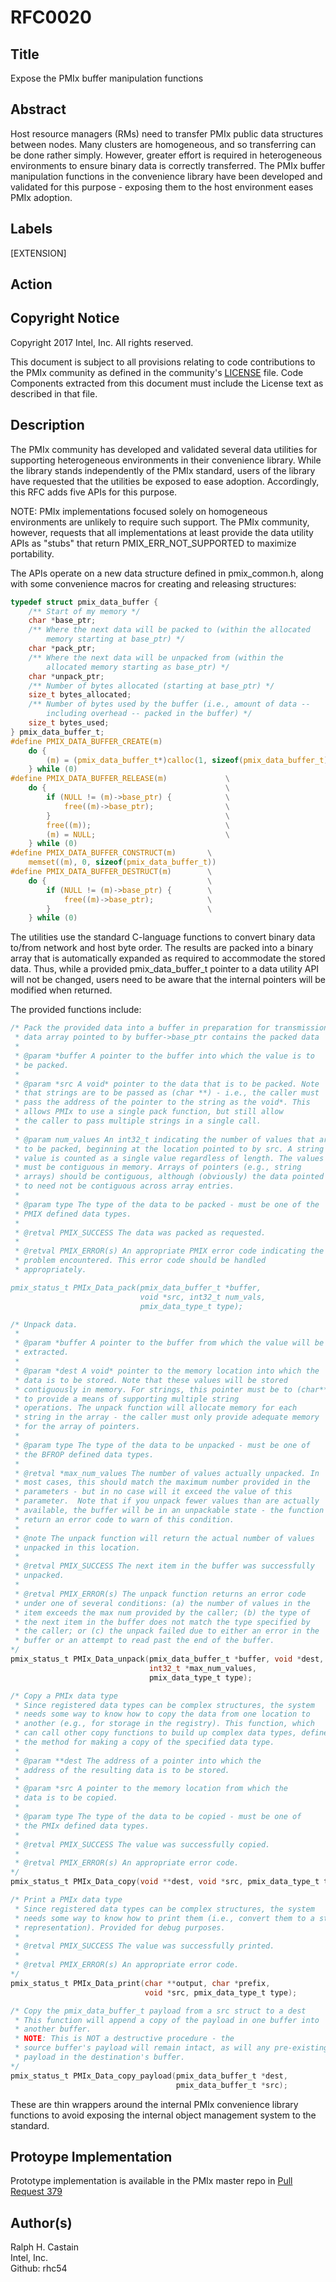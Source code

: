 # RFC0020

## Title
Expose the PMIx buffer manipulation functions

## Abstract
Host resource managers (RMs) need to transfer PMIx public data structures between nodes. Many clusters are homogeneous, and so transferring can be done rather simply. However, greater effort is required in heterogeneous environments to ensure binary data is correctly transferred. The PMIx buffer manipulation functions in the convenience library have been developed and validated for this purpose - exposing them to the host environment eases PMIx adoption.

## Labels
[EXTENSION]

## Action

## Copyright Notice
Copyright 2017 Intel, Inc. All rights reserved.

This document is subject to all provisions relating to code contributions to the PMIx community as defined in the community's [LICENSE](https://github.com/pmix/RFCs/tree/master/LICENSE) file. Code Components extracted from this document must include the License text as described in that file.

## Description
The PMIx community has developed and validated several data utilities for supporting heterogeneous environments in their convenience library. While the library stands independently of the PMIx standard, users of the library have requested that the utilities be exposed to ease adoption. Accordingly, this RFC adds five APIs for this purpose.

NOTE: PMIx implementations focused solely on homogeneous environments are unlikely to require such support. The PMIx community, however, requests that all implementations at least provide the data utility APIs as "stubs" that return PMIX\_ERR\_NOT\_SUPPORTED to maximize portability.

The APIs operate on a new data structure defined in pmix_common.h, along with some convenience macros for creating and releasing structures:
```c
typedef struct pmix_data_buffer {
    /** Start of my memory */
    char *base_ptr;
    /** Where the next data will be packed to (within the allocated
        memory starting at base_ptr) */
    char *pack_ptr;
    /** Where the next data will be unpacked from (within the
        allocated memory starting as base_ptr) */
    char *unpack_ptr;
    /** Number of bytes allocated (starting at base_ptr) */
    size_t bytes_allocated;
    /** Number of bytes used by the buffer (i.e., amount of data --
        including overhead -- packed in the buffer) */
    size_t bytes_used;
} pmix_data_buffer_t;
#define PMIX_DATA_BUFFER_CREATE(m)                                          \
    do {                                                                    \
        (m) = (pmix_data_buffer_t*)calloc(1, sizeof(pmix_data_buffer_t));   \
    } while (0)
#define PMIX_DATA_BUFFER_RELEASE(m)             \
    do {                                        \
        if (NULL != (m)->base_ptr) {            \
            free((m)->base_ptr);                \
        }                                       \
        free((m));                              \
        (m) = NULL;                             \
    } while (0)
#define PMIX_DATA_BUFFER_CONSTRUCT(m)       \
    memset((m), 0, sizeof(pmix_data_buffer_t))
#define PMIX_DATA_BUFFER_DESTRUCT(m)        \
    do {                                    \
        if (NULL != (m)->base_ptr) {        \
            free((m)->base_ptr);            \
        }                                   \
    } while (0)
```
The utilities use the standard C-language functions to convert binary data to/from network and host byte order. The results are packed into a binary array that is automatically expanded as required to accommodate the stored data. Thus, while a provided pmix\_data\_buffer\_t pointer to a data utility API will not be changed, users need to be aware that the internal pointers will be modified when returned.

The provided functions include:
```c
/* Pack the provided data into a buffer in preparation for transmission. The resulting
 * data array pointed to by buffer->base_ptr contains the packed data
 *
 * @param *buffer A pointer to the buffer into which the value is to
 * be packed.
 *
 * @param *src A void* pointer to the data that is to be packed. Note
 * that strings are to be passed as (char **) - i.e., the caller must
 * pass the address of the pointer to the string as the void*. This
 * allows PMIx to use a single pack function, but still allow
 * the caller to pass multiple strings in a single call.
 *
 * @param num_values An int32_t indicating the number of values that are
 * to be packed, beginning at the location pointed to by src. A string
 * value is counted as a single value regardless of length. The values
 * must be contiguous in memory. Arrays of pointers (e.g., string
 * arrays) should be contiguous, although (obviously) the data pointed
 * to need not be contiguous across array entries.
 *
 * @param type The type of the data to be packed - must be one of the
 * PMIX defined data types.
 *
 * @retval PMIX_SUCCESS The data was packed as requested.
 *
 * @retval PMIX_ERROR(s) An appropriate PMIX error code indicating the
 * problem encountered. This error code should be handled
 * appropriately.

pmix_status_t PMIx_Data_pack(pmix_data_buffer_t *buffer,
                             void *src, int32_t num_vals,
                             pmix_data_type_t type);

/* Unpack data.
 *
 * @param *buffer A pointer to the buffer from which the value will be
 * extracted.
 *
 * @param *dest A void* pointer to the memory location into which the
 * data is to be stored. Note that these values will be stored
 * contiguously in memory. For strings, this pointer must be to (char**)
 * to provide a means of supporting multiple string
 * operations. The unpack function will allocate memory for each
 * string in the array - the caller must only provide adequate memory
 * for the array of pointers.
 *
 * @param type The type of the data to be unpacked - must be one of
 * the BFROP defined data types.
 *
 * @retval *max_num_values The number of values actually unpacked. In
 * most cases, this should match the maximum number provided in the
 * parameters - but in no case will it exceed the value of this
 * parameter.  Note that if you unpack fewer values than are actually
 * available, the buffer will be in an unpackable state - the function will
 * return an error code to warn of this condition.
 *
 * @note The unpack function will return the actual number of values
 * unpacked in this location.
 *
 * @retval PMIX_SUCCESS The next item in the buffer was successfully
 * unpacked.
 *
 * @retval PMIX_ERROR(s) The unpack function returns an error code
 * under one of several conditions: (a) the number of values in the
 * item exceeds the max num provided by the caller; (b) the type of
 * the next item in the buffer does not match the type specified by
 * the caller; or (c) the unpack failed due to either an error in the
 * buffer or an attempt to read past the end of the buffer.
*/
pmix_status_t PMIx_Data_unpack(pmix_data_buffer_t *buffer, void *dest,
                               int32_t *max_num_values,
                               pmix_data_type_t type);

/* Copy a PMIx data type
 * Since registered data types can be complex structures, the system
 * needs some way to know how to copy the data from one location to
 * another (e.g., for storage in the registry). This function, which
 * can call other copy functions to build up complex data types, defines
 * the method for making a copy of the specified data type.
 *
 * @param **dest The address of a pointer into which the
 * address of the resulting data is to be stored.
 *
 * @param *src A pointer to the memory location from which the
 * data is to be copied.
 *
 * @param type The type of the data to be copied - must be one of
 * the PMIx defined data types.
 *
 * @retval PMIX_SUCCESS The value was successfully copied.
 *
 * @retval PMIX_ERROR(s) An appropriate error code.
*/
pmix_status_t PMIx_Data_copy(void **dest, void *src, pmix_data_type_t type);

/* Print a PMIx data type
 * Since registered data types can be complex structures, the system
 * needs some way to know how to print them (i.e., convert them to a string
 * representation). Provided for debug purposes.
 *
 * @retval PMIX_SUCCESS The value was successfully printed.
 *
 * @retval PMIX_ERROR(s) An appropriate error code.
*/
pmix_status_t PMIx_Data_print(char **output, char *prefix,
                              void *src, pmix_data_type_t type);

/* Copy the pmix_data_buffer_t payload from a src struct to a dest
 * This function will append a copy of the payload in one buffer into
 * another buffer.
 * NOTE: This is NOT a destructive procedure - the
 * source buffer's payload will remain intact, as will any pre-existing
 * payload in the destination's buffer.
*/
pmix_status_t PMIx_Data_copy_payload(pmix_data_buffer_t *dest,
                                     pmix_data_buffer_t *src);

```
These are thin wrappers around the internal PMIx convenience library functions to avoid exposing the internal object management system to the standard.

## Protoype Implementation
Prototype implementation is available in the PMIx master repo in [Pull Request 379](https://github.com/pmix/master/pull/379)


## Author(s)
Ralph H. Castain   
Intel, Inc.   
Github: rhc54   

